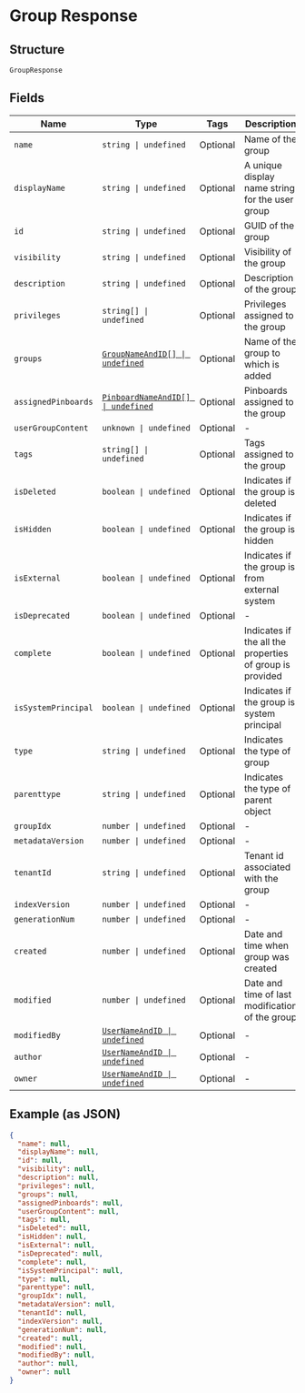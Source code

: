 
# Group Response

## Structure

`GroupResponse`

## Fields

| Name | Type | Tags | Description |
|  --- | --- | --- | --- |
| `name` | `string \| undefined` | Optional | Name of the group |
| `displayName` | `string \| undefined` | Optional | A unique display name string for the user group |
| `id` | `string \| undefined` | Optional | GUID of the group |
| `visibility` | `string \| undefined` | Optional | Visibility of the group |
| `description` | `string \| undefined` | Optional | Description of the group |
| `privileges` | `string[] \| undefined` | Optional | Privileges assigned to the group |
| `groups` | [`GroupNameAndID[] \| undefined`](/doc/models/group-name-and-id.md) | Optional | Name of the group to which is added |
| `assignedPinboards` | [`PinboardNameAndID[] \| undefined`](/doc/models/pinboard-name-and-id.md) | Optional | Pinboards assigned to the group |
| `userGroupContent` | `unknown \| undefined` | Optional | - |
| `tags` | `string[] \| undefined` | Optional | Tags assigned to the group |
| `isDeleted` | `boolean \| undefined` | Optional | Indicates if the group is deleted |
| `isHidden` | `boolean \| undefined` | Optional | Indicates if the group is hidden |
| `isExternal` | `boolean \| undefined` | Optional | Indicates if the group is from external system |
| `isDeprecated` | `boolean \| undefined` | Optional | - |
| `complete` | `boolean \| undefined` | Optional | Indicates if the all the properties of group is provided |
| `isSystemPrincipal` | `boolean \| undefined` | Optional | Indicates if the group is system principal |
| `type` | `string \| undefined` | Optional | Indicates the type of group |
| `parenttype` | `string \| undefined` | Optional | Indicates the type of parent object |
| `groupIdx` | `number \| undefined` | Optional | - |
| `metadataVersion` | `number \| undefined` | Optional | - |
| `tenantId` | `string \| undefined` | Optional | Tenant id associated with the group |
| `indexVersion` | `number \| undefined` | Optional | - |
| `generationNum` | `number \| undefined` | Optional | - |
| `created` | `number \| undefined` | Optional | Date and time when group was created |
| `modified` | `number \| undefined` | Optional | Date and time of last modification of the group |
| `modifiedBy` | [`UserNameAndID \| undefined`](/doc/models/user-name-and-id.md) | Optional | - |
| `author` | [`UserNameAndID \| undefined`](/doc/models/user-name-and-id.md) | Optional | - |
| `owner` | [`UserNameAndID \| undefined`](/doc/models/user-name-and-id.md) | Optional | - |

## Example (as JSON)

```json
{
  "name": null,
  "displayName": null,
  "id": null,
  "visibility": null,
  "description": null,
  "privileges": null,
  "groups": null,
  "assignedPinboards": null,
  "userGroupContent": null,
  "tags": null,
  "isDeleted": null,
  "isHidden": null,
  "isExternal": null,
  "isDeprecated": null,
  "complete": null,
  "isSystemPrincipal": null,
  "type": null,
  "parenttype": null,
  "groupIdx": null,
  "metadataVersion": null,
  "tenantId": null,
  "indexVersion": null,
  "generationNum": null,
  "created": null,
  "modified": null,
  "modifiedBy": null,
  "author": null,
  "owner": null
}
```

